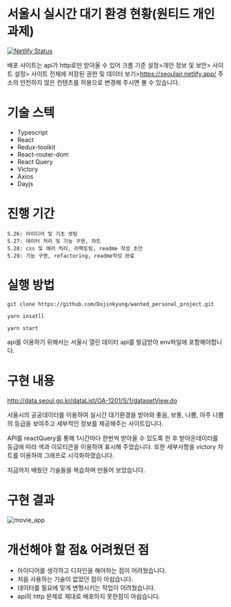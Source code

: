 # 서울시 실시간 대기 환경 현황(원티드 개인과제)

[![Netlify Status](https://api.netlify.com/api/v1/badges/8c963488-351b-41d4-9152-60535ac564b2/deploy-status)](https://seoulair.netlify.app/)

배포 사이트는 api가 http로만 받아올 수 있어 크롬 기준 설정>개인 정보 및 보안> 사이트 설정> 사이트 전체에 저장된 권한 및 데이터 보기>https://seoulair.netlify.app/ 주소의 안전하지 않은 컨텐츠를 허용으로 변경해 주시면 볼 수 있습니다.

# 기술 스텍

- Typescript
- React
- Redux-toolkit
- React-router-dom
- React Query
- Victory
- Axios
- Dayjs

# 진행 기간

    5.26: 아이디어 및 기초 셋팅
    5.27: 데이터 처리 및 기능 구현, 차트
    5.28: css 및 에러 처리, 리팩토링, readme 작성 초안
    5.29: 기능 구현, refactoring, readme작성 완료

# 실행 방법

`git clone https://github.com/Dojinkyung/wanted_personal_project.git`

`yarn insatll`

`yarn start`

api를 이용하기 위해서는 서울시 열린 데이터 api를 발급받아 env파일에 포함해야합니다.

# 구현 내용

http://data.seoul.go.kr/dataList/OA-1201/S/1/datasetView.do

서울시의 공공데이터를 이용하여 실시간 대기환경을 받아와 좋음, 보통, 나쁨, 아주 나쁨의 등급을 보여주고 세부적인 정보를 제공해주는 사이트입니다.

API를 reactQuery를 통해 1시간마다 한번씩 받아올 수 있도록 한 후 받아온데이터를 등급에 따라 색과 이모티콘을 이용하여 표시해 주었습니다. 또한 세부사항을 victory 차트를 이용하여 그래프로 시각화하였습니다.

지금까지 배웠던 기술들을 복습하며 만들어 보았습니다.

# 구현 결과

![movie_app](https://user-images.githubusercontent.com/63532503/170852720-b04dd07b-e52a-488e-9ea2-7242d876d00f.gif)

# 개선해야 할 점& 어려웠던 점

- 아이디어를 생각하고 디자인을 해야하는 점이 어려웠습니다.
- 처음 사용하는 기술이 없었던 점이 아쉽습니다.
- 데이터를 필요에 맞게 변형시키는 작업이 어려웠습니다.
- api의 http 문제로 제대로 배포하지 못한점이 아쉽습니다.
